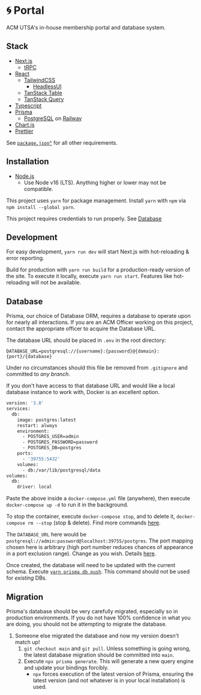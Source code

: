 # 🌀 Portal

ACM UTSA's in-house membership portal and database system.

## Stack

- [Next.js][next-js]
    - [tRPC][trpc]
- [React][react]
    - [TailwindCSS][tailwind-css]
        - [HeadlessUI][headless-ui]
    - [TanStack Table][tanstack-table]
    - [TanStack Query][tanstack-query]
- [Typescript][typescript]
- [Prisma][prisma]
    - [PostgreSQL][postgresql] on [Railway][railway]
- [Chart.js][chartjs]
- [Prettier][prettier]

See [`package.json`\^](./package.json) for all other requirements.

## Installation

- [Node.js][node-js]
    - Use Node v16 (LTS). Anything higher or lower may not be compatible.

This project uses `yarn` for package management. Install `yarn` with `npm` via `npm install --global yarn`.

This project requires credentials to run properly. See [Database](#Database)

## Development

For easy development, `yarn run dev` will start Next.js with hot-reloading & error reporting.

Build for production with `yarn run build` for a production-ready version of the site.
To execute it locally, execute `yarn run start`. Features like hot-reloading will not be available.

## Database

Prisma, our choice of Database ORM, requires a database to operate upon for nearly all interactions. If you are an ACM Officer
working on this project, contact the appropriate officer to acquire the Database URL.

The database URL should be placed in `.env` in the root directory:
```dotenv
DATABASE_URL=postgresql://{username}:{password}@{domain}:{port}/{database}
```
Under no circumstances should this file be removed from `.gitignore` and committed to *any branch*.

If you don't have access to that database URL and would like a local database instance to work with,
Docker is an excellent option.

```dockerfile
version: '3.8'
services:
  db:
    image: postgres:latest
    restart: always
    environment:
      - POSTGRES_USER=admin
      - POSTGRES_PASSWORD=password
      - POSTGRES_DB=postgres
    ports:
      - '39755:5432'
    volumes:
      - db:/var/lib/postgresql/data
volumes:
  db:
    driver: local
```

Paste the above inside a `docker-compose.yml` file (anywhere), then execute `docker-compose up -d` to run it in the background.

To stop the container, execute `docker-compose stop`, and to delete it, `docker-compose rm --stop` (stop & delete).
Find more commands [here][docker-compose-ref].

The `DATABASE_URL` here would be `postgresql://admin:password@localhost:39755/postgres`.
The port mapping chosen here is arbitrary (high port number reduces chances of appearance in a port exclusion range).
Change as you wish. Details [here][docker-compose-networking].

Once created, the database will need to be updated with the current schema. Execute [`yarn prisma db push`][prisma-db-push].
This command should not be used for _existing_ DBs.

## Migration

Prisma's database should be very carefully migrated, especially so in production environments.
If you do not have 100% confidence in what you are doing, you should not be attempting to migrate the database.

1. Someone else migrated the database and now my version doesn't match up!
    1. `git checkout main` and `git pull`. Unless something is going wrong, the latest database migration should be
       committed into `main`.
    2. Execute `npx prisma generate`. This will generate a new query engine and update your bindings forcibly.
        - `npx` forces execution of the latest version of Prisma, ensuring the latest version (and not whatever is in
          your local installation) is used.

[node-js]: https://nodejs.org/en/download/
[next-js]: https://nextjs.org/
[prisma]: https://www.prisma.io/
[trpc]: https://trpc.io/
[typescript]: https://www.typescriptlang.org/
[react]: https://reactjs.org/
[tailwind-css]: https://tailwindcss.com/
[chartjs]: https://www.chartjs.org/
[tanstack-query]: https://tanstack.com/query/v4
[tanstack-table]: https://tanstack.com/table/v8
[prettier]: https://prettier.io/
[postgresql]: https://www.postgresql.org/
[railway]: https://railway.app/
[headless-ui]: https://headlessui.com/
[docker-compose-networking]: https://docs.docker.com/compose/networking/
[docker-compose-ref]: https://docs.docker.com/compose/reference/
[prisma-db-push]: https://www.prisma.io/docs/reference/api-reference/command-reference#db-push
